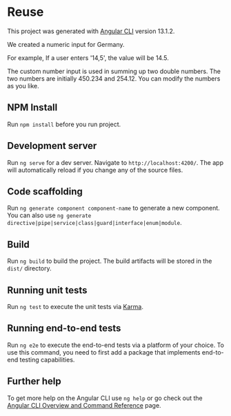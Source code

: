 # Reuse

This project was generated with [Angular CLI](https://github.com/angular/angular-cli) version 13.1.2.

We created a numeric input for Germany.

For example, 
If a user enters '14,5', the value will be 14.5.

The custom number input is used in summing up two double numbers.
The two numbers are initially 450.234 and 254.12.
You can modify the numbers as you like.

## NPM Install

Run `npm install` before you run project.

## Development server

Run `ng serve` for a dev server. Navigate to `http://localhost:4200/`. The app will automatically reload if you change any of the source files.

## Code scaffolding

Run `ng generate component component-name` to generate a new component. You can also use `ng generate directive|pipe|service|class|guard|interface|enum|module`.

## Build

Run `ng build` to build the project. The build artifacts will be stored in the `dist/` directory.

## Running unit tests

Run `ng test` to execute the unit tests via [Karma](https://karma-runner.github.io).

## Running end-to-end tests

Run `ng e2e` to execute the end-to-end tests via a platform of your choice. To use this command, you need to first add a package that implements end-to-end testing capabilities.

## Further help

To get more help on the Angular CLI use `ng help` or go check out the [Angular CLI Overview and Command Reference](https://angular.io/cli) page.
